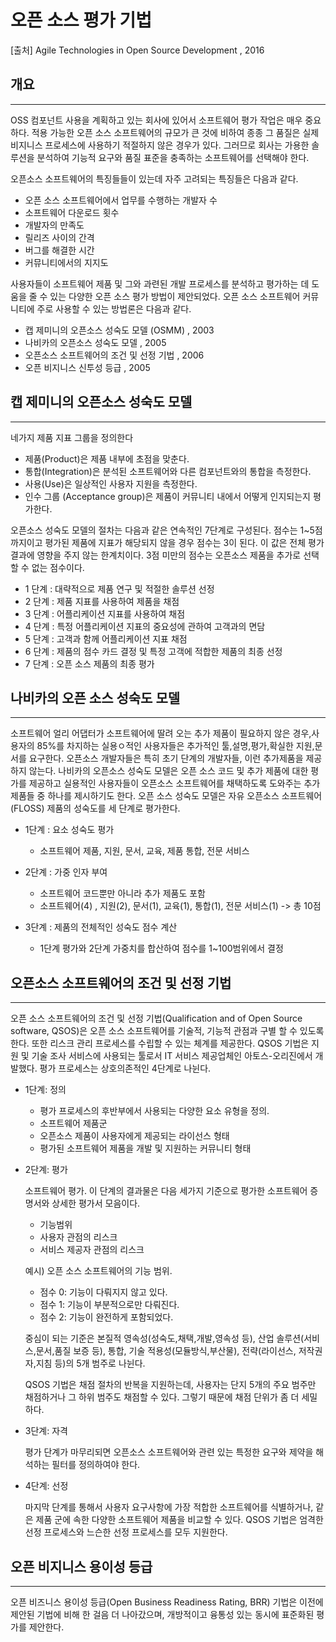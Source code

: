 # 오픈 소스 평가 기법

[출처] Agile Technologies in Open Source Development , 2016

## 개요
---
OSS 컴포넌트 사용을 계획하고 있는 회사에 있어서 소프트웨어 평가 작업은 매우 중요하다. 적용 가능한 오픈 소스 소프트웨어의 규모가 큰 것에 비하여 종종 그 품질은 실제 비지니스 프로세스에 사용하기 적절하지 않은 경우가 있다. 그러므로 회사는 가용한 솔루션을 분석하여 기능적 요구와 품질 표준을 충족하는 소프트웨어를 선택해야 한다.

오픈소스 소프트웨어의 특징들들이 있는데 자주 고려되는 특징들은 다음과 같다.

- 오픈 소스 소프트웨어에서 업무를 수행하는 개발자 수
- 소프트웨어 다운로드 횟수
- 개발자의 만족도
- 릴리즈 사이의 간격
- 버그를 해결한 시간
- 커뮤니티에서의 지지도

사용자들이 소프트웨어 제품 및 그와 과련된 개발 프로세스를 분석하고 평가하는 데 도움을 줄 수 있는 다양한 오픈 소스 평가 방법이 제안되었다. 오픈 소스 소프트웨어 커뮤니티에 주로 사용할 수 있는 방법론은 다음과 같다.

- 캡 제미니의 오픈소스 성숙도 모델 (OSMM) , 2003
- 나비카의 오픈소스 성숙도 모델 , 2005
- 오픈소스 소프트웨어의 조건 및 선정 기법 , 2006
- 오픈 비지니스 신투성 등급 , 2005


## 캡 제미니의 오픈소스 성숙도 모델
---
네가지 제품 지표 그룹을 정의한다
 - 제품(Product)은 제품 내부에 초점을 맞춘다.
 - 통합(Integration)은 분석된 소프트웨어와 다른 컴포넌트와의 통합을 측정한다.
 - 사용(Use)은 일상적인 사용자 지원을 측정한다.
 - 인수 그룹 (Acceptance group)은 제품이 커뮤니티 내에서 어떻게 인지되는지 평가한다.

오픈소스 성숙도 모델의 절차는 다음과 같은 연속적인 7단계로 구성된다.
점수는 1~5점까지이고 평가된 제품에 지표가 해당되지 않을 경우 점수는 3이 된다. 이 값은 전체 평가 결과에 영향을 주지 않는 한계치이다. 3점 미만의 점수는 오픈소스 제품을 추가로 선택할 수 없는 점수이다.

- 1 단계 : 대략적으로 제품 연구 및 적절한 솔루션 선정
- 2 단계 : 제품 지표를 사용하여 제품을 채점
- 3 단계 : 어플리케이션 지표를 사용하여 채점
- 4 단계 : 특정 어플리케이션 지표의 중요성에 관하여 고객과의 면담
- 5 단계 : 고객과 함께 어플리케이션 지표 채점
- 6 단계 : 제품의 점수 카드 결정 및 특정 고객에 적합한 제품의 최종 선정
- 7 단계 : 오픈 소스 제품의 최종 평가


## 나비카의 오픈 소스 성숙도 모델
---
소프트웨어 얼리 어댑터가 소프트웨어에 딸려 오는 추가 제품이 필요하지 않은 경우,사용자의 85%를 차지하는 실용ㅇ적인 사용자들은 추가적인 툴,설명,평가,확실한 지원,문서를 요구한다. 오픈소스 개발자들은 특히 초기 단계의 개발자들, 이런 추가제품을 제공하지 않는다. 나비카의 오픈소스 성숙도 모델은 오픈 소스 코드 및 추가 제품에 대한 평가를 제공하고 실용적인 사용자들이 오픈소스 소프트웨어를 채택하도록 도와주는 추가 제품들 중 하나를 제시하기도 한다.
 오픈 소스 성숙도 모델은 자유 오픈소스 소프트웨어(FLOSS) 제품의 성숙도를 세 단계로 평가한다.

- 1단계 : 요소 성숙도 평가
  - 소프트웨어 제품, 지원, 문서, 교육, 제품 통합, 전문 서비스

- 2단계 : 가중 인자 부여
  - 소프트웨어 코드뿐만 아니라 추가 제품도 포함
  - 소프트웨어(4) , 지원(2), 문서(1), 교육(1), 통합(1), 전문 서비스(1) -> 총 10점

- 3단계 : 제품의 전체적인 성숙도 점수 계산
  - 1단계 평가와 2단계 가중치를 합산하여 점수를 1~100범위에서 결정


## 오픈소스 소프트웨어의 조건 및 선정 기법
---
 오픈 소스 소프트웨어의 조건 및 선정 기법(Qualification and of Open Source software, QSOS)은 오픈 소스 소프트웨어를 기술적, 기능적 관점과 구별 할 수 있도록 한다. 또한 리스크 관리 프로세스를 수립할 수 있는 체계를 제공한다. QSOS 기법은 지원 및 기술 조사 서비스에 사용되는 툴로서 IT 서비스 제공업체인 아토스-오리진에서 개발했다. 평가 프로세스는 상호의존적인 4단계로 나뉜다.

 - 1단계: 정의
   - 평가 프로세스의 후반부에서 사용되는 다양한 요소 유형을 정의.
   - 소프트웨어 제품군
   - 오픈소스 제품이 사용자에게 제공되는 라이선스 형태
   - 평가된 소프트웨어 제품을 개발 및 지원하는 커뮤니티 형태

- 2단계: 평가
  
  소프트웨어 평가. 이 단계의 결과물은 다음 세가지 기준으로 평가한 소프트웨어 증명서와 상세한 평가서 모음이다.

  - 기능범위
  - 사용자 관점의 리스크
  - 서비스 제공자 관점의 리스크

  예시) 오픈 소스 소프트웨어의 기능 범위.
  - 점수 0: 기능이 다뤄지지 않고 있다.
  - 점수 1: 기능이 부분적으로만 다뤄진다.
  - 점수 2: 기능이 완전하게 포함되었다.

  중심이 되는 기준은 본질적 영속성(성숙도,채택,개발,영속성 등), 산업 솔루션(서비스,문서,품질 보증 등), 통합, 기술 적용성(모듈방식,부산물), 전략(라이선스, 저작권자,지침 등)의 5개 범주로 나뉜다.

  QSOS 기법은 채점 절차의 반복을 지원하는데, 사용자는 단지 5개의 주요 범주만 채점하거나 그 하위 범주도 채점할 수 있다. 그렇기 때문에 채점 단위가 좀 더 세밀하다.

- 3단계: 자격

  평가 단계가 마무리되면 오픈소스 소프트웨어와 관련 있는 특정한 요구와 제약을 해석하는 필터를 정의하여야 한다.

- 4단계: 선정
  
  마지막 단계를 통해서 사용자 요구사항에 가장 적합한 소프트웨어를 식별하거나, 같은 제품 군에 속한 다양한 소프트웨어 제품을 비교할 수 있다. QSOS 기법은 엄격한 선정 프로세스와 느슨한 선정 프로세스를 모두 지원한다.


## 오픈 비지니스 용이성 등급
---
오픈 비즈니스 용이성 등급(Open Business Readiness Rating, BRR) 기법은 이전에 제안된 기법에 비해 한 걸음 더 나아갔으며, 개방적이고 융통성 있는 동시에 표준화된 평가를 제안한다. 

